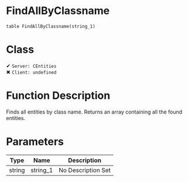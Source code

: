 # FindAllByClassname
```
table FindAllByClassname(string_1)
```
# Class
✔ `Server: CEntities`  
✖ `Client: undefined`  

# Function Description
Finds all entities by class name. Returns an array containing all the found entities.
# Parameters
Type|Name|Description
--|--|--
string|string_1|No Description Set
